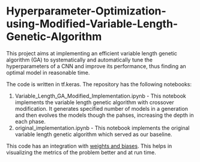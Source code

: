 # Hyperparameter-Optimization-using-Modified-Variable-Length-Genetic-Algorithm

This project aims at implementing an efficient variable length genetic algorithm (GA) to systematically and automatically tune the hyperparameters of a CNN and improve its performance, thus finding an optimal model in reasonable time.

The code is written in tf.keras. The repository has the following notebooks:

1. Variable_Length_GA_Modified_Implementation.ipynb - This notebook implements the variable length genetic algorithm with crossover modification. It generates specified number of models in a generation and then evolves the models though the pahses, increasing the depth in each phase. 
2. original_implementation.ipynb - This notebook implements the original variable length genetic algorithm which served as our baseline. 

This code has an integration with [weights and biases](https://wandb.ai/site). This helps in visualizing the metrics of the problem better and at run time.

